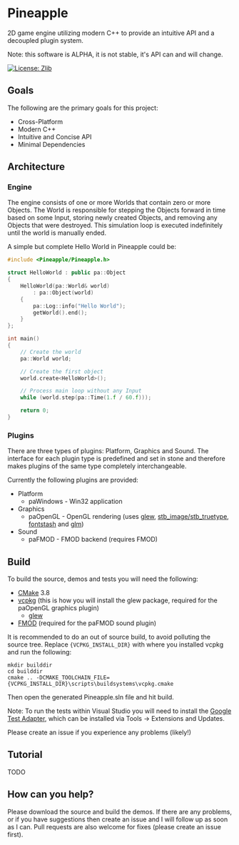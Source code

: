 # Pineapple
2D game engine utilizing modern C++ to provide an intuitive API and a decoupled plugin system.

Note: this software is ALPHA, it is not stable, it's API can and will change.

[![License: Zlib](https://img.shields.io/badge/License-Zlib-brightgreen.svg)](https://opensource.org/licenses/Zlib)

## Goals
The following are the primary goals for this project:
* Cross-Platform
* Modern C++
* Intuitive and Concise API
* Minimal Dependencies

## Architecture
### Engine
The engine consists of one or more Worlds that contain zero or more Objects. The World is responsible for stepping the Objects forward in time based on some Input, storing newly created Objects, and removing any Objects that were destroyed. This simulation loop is executed indefinitely until the world is manually ended.

A simple but complete Hello World in Pineapple could be:

```c++
#include <Pineapple/Pineapple.h>

struct HelloWorld : public pa::Object
{
	HelloWorld(pa::World& world)
		: pa::Object(world)
	{
		pa::Log::info("Hello World");
		getWorld().end();
	}
};

int main()
{
	// Create the world
	pa::World world;

	// Create the first object
	world.create<HelloWorld>();

	// Process main loop without any Input
	while (world.step(pa::Time(1.f / 60.f)));

	return 0;
}
```

### Plugins
There are three types of plugins: Platform, Graphics and Sound. The interface for each plugin type is predefined and set in stone and therefore makes plugins of the same type completely interchangeable.

Currently the following plugins are provided:
* Platform
  * paWindows - Win32 application
* Graphics
  * paOpenGL - OpenGL rendering (uses [glew](http://glew.sourceforge.net/), [stb_image/stb_truetype](https://github.com/nothings/stb), [fontstash](https://github.com/memononen/fontstash) and [glm](https://github.com/g-truc/glm))
* Sound
  * paFMOD - FMOD backend (requires FMOD)

## Build
To build the source, demos and tests you will need the following:
* [CMake](https://cmake.org/) 3.8
* [vcpkg](https://github.com/Microsoft/vcpkg) (this is how you will install the glew package, required for the paOpenGL graphics plugin)
  * [glew](http://glew.sourceforge.net/)
* [FMOD](http://www.fmod.org/download) (required for the paFMOD sound plugin)

It is recommended to do an out of source build, to avoid polluting the source tree. Replace `{VCPKG_INSTALL_DIR}` with where you installed vcpkg and run the following:
```
mkdir builddir
cd builddir
cmake .. -DCMAKE_TOOLCHAIN_FILE={VCPKG_INSTALL_DIR}\scripts\buildsystems\vcpkg.cmake
```
Then open the generated Pineapple.sln file and hit build.

Note: To run the tests within Visual Studio you will need to install the [Google Test Adapter](https://github.com/csoltenborn/GoogleTestAdapter), which can be installed via Tools -> Extensions and Updates.

Please create an issue if you experience any problems (likely!)

## Tutorial
TODO

## How can you help?
Please download the source and build the demos. If there are any problems, or if you have suggestions then create an issue and I will follow up as soon as I can. Pull requests are also welcome for fixes (please create an issue first).
